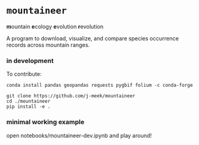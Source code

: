 # `mountaineer`
**m**ountain **e**cology **e**volution **r**evolution

A program to download, visualize, and compare species occurrence records across mountain ranges.

### in development

To contribute:
```
conda install pandas geopandas requests pygbif folium -c conda-forge

git clone https://github.com/j-meek/mountaineer
cd ./mountaineer
pip install -e .
```

### minimal working example
open notebooks/mountaineer-dev.ipynb and play around!
